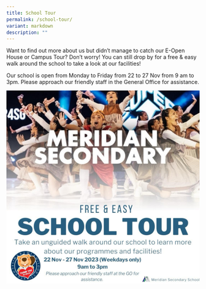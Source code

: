 ```yaml
---
title: School Tour
permalink: /school-tour/
variant: markdown
description: ""
---
```

Want to find out more about us but didn’t manage to catch our E-Open House or Campus Tour? 
Don’t worry!  You can still drop by for a free & easy walk around the school to take a look at our facilities!

Our school is open from Monday to Friday from 22 to 27 Nov from 9 am to 3pm. Please approach our friendly staff in the General Office for assistance.


![](/images/Homepage%20and%20Logos/School_Tour_2023_Poster.jpeg)